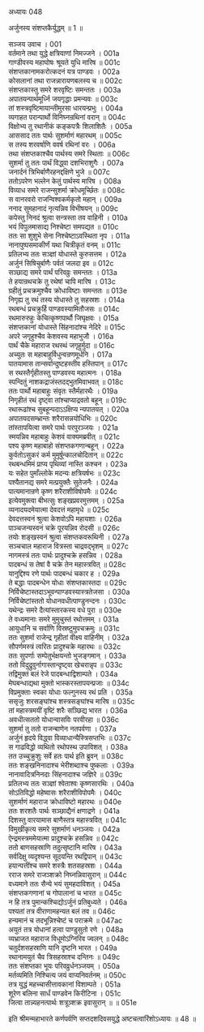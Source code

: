 अध्यायः 048

अर्जुनस्य संशप्तकैर्युद्धम् ॥ 1 ॥

सञ्जय उवाच ।	001  
वर्तमाने तथा युद्धे क्षत्रियाणां निमज्जने ।	001a  
गाण्डीवस्य महाघोषः श्रूयते युधि मारिष ॥	001c  
संशप्तकानामकरोत्कदनं यत्र पाण्डवः ।	002a  
कोसलानां तथा राजन्नारायणबलस्य च ॥	002c  
संशप्तकास्तु समरे शरवृष्टिः समन्ततः ।	003a  
अपातयन्पार्थमूर्ध्नि जयगृद्धाः प्रमन्यवः ॥	003c  
तां शस्त्रवृष्टिमायान्तीमुरसा धारयन्प्रभुः ।	004a  
व्यगाहत परान्पार्थो विनिघ्नन्रथिनां वरान् ॥	004c  
विक्षोभ्य तु रथानीकं कङ्कपत्रैः शिलाशितैः ।	005a  
आससाद ततः पार्थः सुशर्माणं महारथम् ॥	005c  
स तस्य शरवर्षाणि ववर्ष रथिनां वरः ।	006a  
तथा संशप्तकाश्चैव पार्थस्य समरे स्थिताः ॥	006c  
सुशर्मा तु ततः पार्थं विद्ध्वा दशभिराशुगैः ।	007a  
जनार्दनं त्रिभिर्बाणैरहनद्दक्षिणे भुजे ॥	007c  
ततोऽपरेण भल्लेन केतुं पार्थस्य मारिष ।	008a  
विव्याध समरे राजन्सुशर्मा क्रोधमूर्च्छितः ॥	008c  
स वानरवरो राजन्विश्वकर्मकृतो महान् ।	009a  
ननाद सुमहानादं नृत्यन्निव विभीषयन् ॥	009c  
कपेस्तु निनदं श्रुत्वा सन्त्रस्ता तव वाहिनी ।	010a  
भयं विपुलमासाद्य निश्चेष्टा समपद्यत ॥	010c  
ततः सा शुशुभे सेना निश्चेष्टाऽवस्थिता नृप ।	011a  
नानापुष्पसमाकीर्णं यथा चित्रीकृतं वनम् ॥	011c  
प्रतिलभ्य ततः सञ्ज्ञां योधास्ते कुरुसत्तम ।	012a  
अर्जुनं सिषिचुर्बाणैः पर्वतं जलदा इव ॥	012c  
सञ्छाद्य समरे पार्थं परिवव्रुः समन्ततः ।	013a  
ते हयान्रथचक्रे तु रथेषां चापि मारिष ।	013c  
ग्रहीतुं प्रचक्रमुश्चैव क्रोधाविष्टाः समन्ततः ॥	013e  
निगृह्य तु रथं तस्य योधास्ते तु सहस्रशः ।	014a  
रथबन्धं प्रचक्रुर्हि पाण्डवस्यामितौजसः ॥	014c  
रथमारुरुहुः केचित्कृष्णपार्थौ जिघृक्षवः ।	015a  
संशप्तकानां योधास्ते सिंहनादांश्च नेदिरे ॥	015c  
अपरे जगृहुश्चैव केशवस्य महाभुजौ ।	016a  
पार्थं चैके महाराज रथस्थं जगृहुर्मुदा ॥	016c  
अच्युतः स महाबाहुर्विधुन्वन्रणमूर्धनि ।	017a  
पातयामास तान्सर्वान्दुष्टहस्तीव हस्तिपान् ॥	017c  
स रथस्तैर्गृहीतस्तु पाण्डवस्य महात्मनः ।	018a  
स्पन्दितुं नाशकद्राजंस्तदद्भुतमिवाभवत् ॥	018c  
ततः पार्थो महाबाहुः संवृतः स्तैर्महारथैः ।	019a  
निगृहीतं रथं दृष्ट्वा तांश्चाप्याद्रवतो बहून् ॥	019c  
रथारूढांश्च सुबहून्पदाऽऽक्षिप्य न्यपातयत् ।	020a  
अपातयदसम्भ्रान्तः शरैरासन्नयोधिभिः ॥	020c  
तांस्तापयित्वा समरे पार्थः परपुरञ्जयः ।	021a  
स्मयन्निव महाबाहुः केशवं वाक्यमब्रवीत् ॥	021c  
पश्य कृष्ण महाबाहो संशप्तकगणान्बहून् ।	022a  
कुर्वतोऽसुकरं कर्म मुमूर्षून्कालचोदितान् ॥	022c  
रथबन्धमिमं प्राप्य पृथिव्यां नास्ति कश्चन ।	023a  
यः सहेत पुमाँल्लोके मदन्यः क्षत्रियर्षभः ॥	023c  
पश्यैतानद्य समरे मत्प्रयुक्तैः सुतेजनैः ।	024a  
पात्यमानान्रणे कृष्ण शरैराशीविषोपमैः ॥	024c  
इत्येवमुक्त्वा बीभत्सुः शङ्खप्रवरमुत्तमम् ।	025a  
व्यनादयदमेयात्मा देवदत्तं महामृधे ॥	025c  
देवदत्तस्वनं श्रुत्वा केशवोऽपि महायशाः ।	026a  
पाञ्चजन्यस्वनं चक्रे पूरयन्निव रोदसी ॥	026c  
तयोः शङ्खस्वनं श्रुत्वा संशप्तकवरूथिनी ।	027a  
सञ्चचाल महाराज वित्रस्ता चाद्रवद्भृशम् ॥	027c  
नागमस्त्रं ततः पार्थः प्रादुश्चक्रे हसन्निव ।	028a  
पादबन्धं स तेषां वै चक्रे तेन महास्त्रवित् ॥	028c  
यानुद्दिश्य रणे पार्थः पादबन्धं चकार ह ।	029a  
ते बद्धाः पादबन्धेन योधाः संशप्तकास्तदा ॥	029c  
निर्विचेष्टास्तदाऽभूवन्पाण्डवस्यास्त्रतेजसा ।	030a  
निर्विचेष्टांस्ततो योधानवधीत्पाण्डुनन्दनः ।	030c  
यथेन्द्रः समरे दैत्यांस्तारकस्य वधे पुरा ॥	030e  
ते वध्यमानाः समरे मुमुचुस्तं रथोत्तमम् ।	031a  
आयुधानि च सर्वाणि विस्रष्टुमुपचक्रमुः ॥	031c  
ततः सुशर्मा राजेन्द्र गृहीतां वीक्ष्य वाहिनीम् ।	032a  
सौपर्णमस्त्रं त्वरितः प्रादुश्चक्रे महारथः ॥	032c  
ततः सुपर्णाः सम्पेतुर्भक्षयन्तो भुजङ्गमान् ।	033a  
ततो विदुद्रुवुर्नागास्तान्दृष्ट्वा खेचरान्नृप ॥	033c  
तद्विमुक्तं बलं रेजे पादबन्धाद्विशाम्पते ।	034a  
मेघबन्धाद्यथा मुक्तो भास्करस्तापयन्प्रजाः ॥	034c  
विप्रमुक्ताः स्वका योधाः फल्गुनस्य रथं प्रति ।	035a  
ससृजुः शरसङ्घांश्च शस्त्रसङ्घांश्च मारिष ॥	035c  
तां महास्त्रमयीं वृष्टिं शरैः सञ्छिद्य भारत ।	036a  
अवधीत्सततो योधान्वासविः परवीरहा ॥	036c  
सुशर्मा तु ततो राजन्बाणेन नतपर्वणा ।	037a  
अर्जुनं हृदये विद्ध्वा विव्याधान्यैस्त्रिसप्तभिः ॥	037c  
स गाढविद्धो व्यथितो रथोपस्थ उपाविशत् ।	038a  
तत उच्चुक्रुशुः सर्वे हतः पार्थ इति ब्रुवन् ॥	038c  
ततः शङ्खनिनादाश्च भेरीशब्दाश्च पुष्कलाः ।	039a  
नानावादित्रनिनदाः सिंहनादाश्च जज्ञिरे ॥	039c  
प्रतिलभ्य ततः सञ्ज्ञां श्वेताश्वः कृष्णसारथिः ।	040a  
सोऽतिविद्धो महेष्वासः शरैराशीविपोपमैः ।	040c  
सुशर्माणं महाराज क्रोधाविष्टो महारथः ॥	040e  
ततः शरशतैः पार्थः सञ्छाद्यैनं क्षणाद्रणे ।	041a  
दिशस्तु वारयामास बाणैस्तत्र महास्त्रवित् ॥	041c  
विमुखीकृत्य समरे सुशर्माणं धनञ्जयः ।	042a  
ऐन्द्रमस्त्रममेयात्मा प्रादुश्चक्रे हसन्निव ॥	042c  
ततो बाणसहस्राणि तदुत्सृष्टानि मारिष ।	043a  
सर्वदिक्षु व्यदृश्यन्त सूदयन्ति रथद्विपान् ॥	043c  
हयान्पत्तींश्च समरे शस्त्रैः शतसहस्रशः ।	044a  
रराज समरे राजञ्शक्रो निघ्नन्निवासुरान् ॥	044c  
वध्यमाने ततः सैन्ये भयं सुमहदाविशत् ।	045a  
संशप्तकगणानां च गोपालानां च भारत ॥	045c  
न हि तत्र पुमान्कश्चिद्योऽर्जुनं प्रतिबुध्यते ।	046a  
पश्यतां तत्र वीराणामहन्यत बलं तव ॥	046c  
हन्यमानं च तदभून्निश्चेष्टं च पराक्रमे ॥	047ac  
अयुतं तत्र योधानां हत्वा पाण्डुसुतो रणे ।	048a  
व्यभ्राजत महाराज विधूमोऽग्निरिव ज्वलन् ॥	048c  
चतुर्दशसहस्राणि यानि दृष्टनि भारत ।	049a  
रथानामयुतं चैव त्रिसहस्राश्च दन्तिनः ॥	049c  
ततः संशप्तका भूयः परिवव्रुर्धनञ्जयम् ।	050a  
मर्तव्यमिति निश्चित्य जयं वाप्यनिवर्तनम् ॥	050c  
तत्र युद्धं महच्चासीत्तावकानां विशाम्पते ।	051a  
शूरेण बलिना सार्धं पाण्डवेन किरीटिना ।	051c  
जित्वा तान्न्यहनत्पार्थः शत्रूञ्शक्र इवासुरान् ॥ ॥	051e  

इति श्रीमन्महाभारते कर्णपर्वणि सप्तदशदिवसयुद्धे अष्टचत्वारिंशोऽध्यायः ॥ 48 ॥
